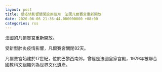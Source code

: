 ```yaml
---
layout: post
title: 受疫情影響關閉逾兩個月　法國凡爾賽宮重新開放
date: 2020-06-06 21:36:44.000000000 +08:00
categories: rss
---
```


法國的凡爾賽宮重新開放。

受新型肺炎疫情影響，凡爾賽宮關閉82天。

凡爾賽宮始建於17世紀，位於巴黎西南郊，曾經是法國皇家宮殿，1979年被聯合國教科文組織列為世界文化遺產。
